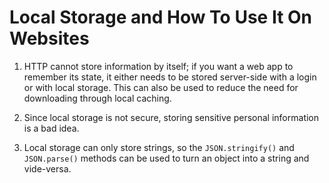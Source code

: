 # Local Storage and How To Use It On Websites

1. HTTP cannot store information by itself; if you want a web app to remember its state, it either needs to be stored server-side with a login or with local storage. This can also be used to reduce the need for downloading through local caching.

2. Since local storage is not secure, storing sensitive personal information is a bad idea.

3. Local storage can only store strings, so the `JSON.stringify()` and `JSON.parse()` methods can be used to turn an object into a string and vide-versa.
